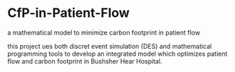 # CfP-in-Patient-Flow
a mathematical model to minimize carbon footprint in patient flow

this project ues both discret event simulation (DES) and mathematical programming tools to develop an integrated model which optimizes patient flow 
and carbon footprint in Bushsher Hear Hospital.
